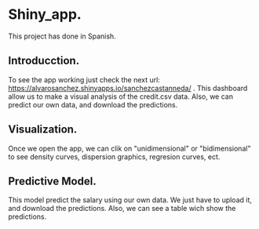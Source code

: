 # Shiny_app.

This project has done in Spanish.

## Introducction.

To see the app working just check the next url: https://alvarosanchez.shinyapps.io/sanchezcastanneda/ . This dashboard allow us to make a visual analysis of the credit.csv data. Also, we can predict our own data, and download the predictions.

## Visualization.

Once we open the app, we can clik on "unidimensional" or "bidimensional" to see density curves, dispersion graphics, regresion curves, ect. 

## Predictive Model.

This model predict the salary using our own data. We just have to upload it, and download the predictions. Also, we can see a table wich show the predictions.